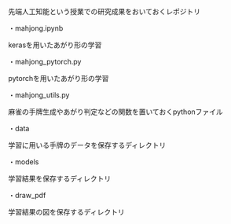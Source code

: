 先端人工知能という授業での研究成果をおいておくレポジトリ

・mahjong.ipynb

kerasを用いたあがり形の学習

・mahjong_pytorch.py

pytorchを用いたあがり形の学習

・mahjong_utils.py

麻雀の手牌生成やあがり判定などの関数を置いておくpythonファイル

・data

学習に用いる手牌のデータを保存するディレクトリ

・models

学習結果を保存するディレクトリ

・draw_pdf

学習結果の図を保存するディレクトリ
